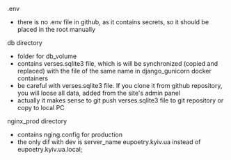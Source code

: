 .env
- there is no .env file in github, as it contains secrets, so it should be placed in the root manually

db directory
- folder for db_volume
- contains verses.sqlite3 file, which is will be synchronized (copied and replaced) with the file of the same name in django_gunicorn docker containers 
- be careful with verses.sqlite3 file. If you clone it from github repository, you will loose all data, added from the site's admin panel
- actually it makes sense to git push verses.sqlite3 file to git repository or copy to local PC

nginx_prod directory
- contains nging.config for production
- the only dif with dev is server_name eupoetry.kyiv.ua instead of eupoetry.kyiv.ua.local;
